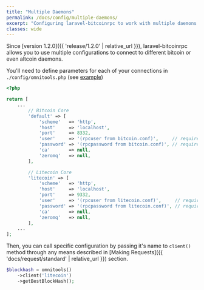 ```yaml
---
title: "Multiple Daemons"
permalink: /docs/config/multiple-daemons/
excerpt: "Configuring laravel-bitcoinrpc to work with multiple daemons."
classes: wide
---
```

Since [version 1.2.0]({{ 'release/1.2.0' | relative_url }}), laravel-bitcoinrpc allows you to use multiple configurations to connect to different bitcoin or even altcoin daemons.

You'll need to define parameters for each of your connections in `./config/omnitools.php` (see [example](https://github.com/denpamusic/laravel-bitcoinrpc/blob/master/config/config.php#L108))

```php
<?php

return [
    ...
        // Bitcoin Core
        'default' => [
            'scheme'   => 'http',
            'host'     => 'localhost',
            'port'     => 8332,
            'user'     => '(rpcuser from bitcoin.conf)',     // required
            'password' => '(rpcpassword from bitcoin.conf)', // required
            'ca'       => null,
            'zeromq'   => null,
        ],

        // Litecoin Core
        'litecoin' => [
            'scheme'   => 'http',
            'host'     => 'localhost',
            'port'     => 9332,
            'user'     => '(rpcuser from litecoin.conf)',     // required
            'password' => '(rpcpassword from litecoin.conf)', // required
            'ca'       => null,
            'zeromq'   => null,
        ],
    ...
];
```

Then, you can call specific configuration by passing it's name to `client()` method through any means described in [Making Requests]({{ 'docs/request/standard' | relative_url }}) section.
```php
$blockhash = omnitools()
    ->client('litecoin')
    ->getBestBlockHash();
```